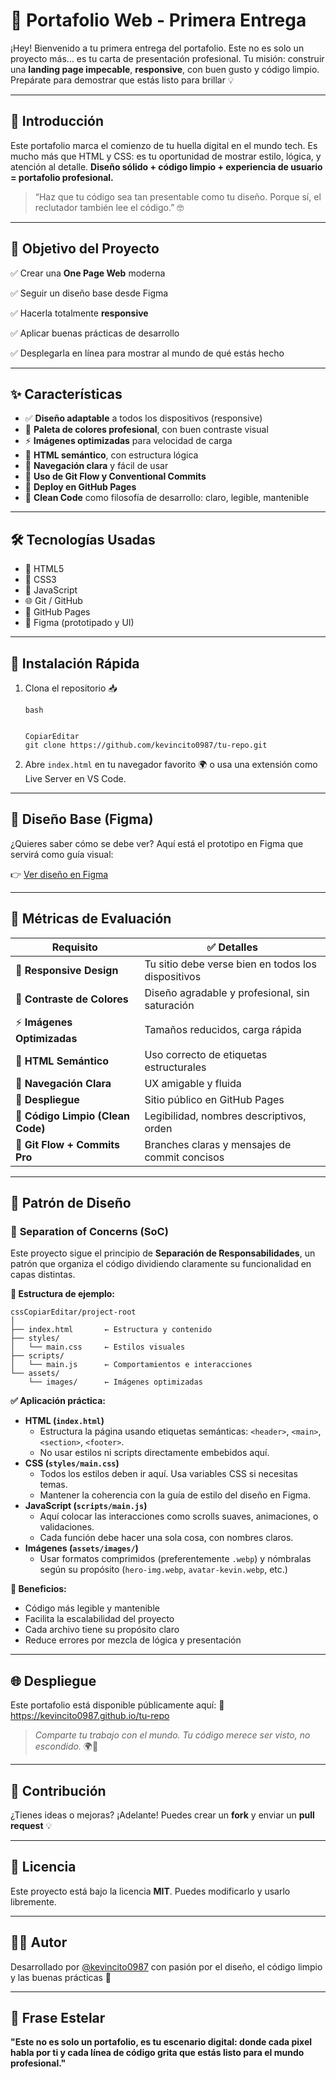 # 🚀 Portafolio Web - Primera Entrega

¡Hey! Bienvenido a tu primera entrega del portafolio.
 Este no es solo un proyecto más… es tu carta de presentación profesional.
 Tu misión: construir una **landing page impecable**, **responsive**, con buen gusto y código limpio.
 Prepárate para demostrar que estás listo para brillar 💡

------

## 📘 Introducción

Este portafolio marca el comienzo de tu huella digital en el mundo tech.
 Es mucho más que HTML y CSS: es tu oportunidad de mostrar estilo, lógica, y atención al detalle.
 **Diseño sólido + código limpio + experiencia de usuario = portafolio profesional.**

> “Haz que tu código sea tan presentable como tu diseño. Porque sí, el reclutador también lee el código.” 🤓

------

## 🎯 Objetivo del Proyecto

✅ Crear una **One Page Web** moderna

 ✅ Seguir un diseño base desde Figma

 ✅ Hacerla totalmente **responsive**

 ✅ Aplicar buenas prácticas de desarrollo
 
 ✅ Desplegarla en línea para mostrar al mundo de qué estás hecho

------

## ✨ Características

- ✅ **Diseño adaptable** a todos los dispositivos (responsive)
- 🎨 **Paleta de colores profesional**, con buen contraste visual
- ⚡ **Imágenes optimizadas** para velocidad de carga
- 🧱 **HTML semántico**, con estructura lógica
- 🧭 **Navegación clara** y fácil de usar
- 📂 **Uso de Git Flow y Conventional Commits**
- 🚀 **Deploy en GitHub Pages**
- 🧼 **Clean Code** como filosofía de desarrollo: claro, legible, mantenible

------

## 🛠️ Tecnologías Usadas

- 🔵 HTML5
- 🎨 CSS3
- 💛 JavaScript
- 🌐 Git / GitHub
- 🚀 GitHub Pages
- 🎨 Figma (prototipado y UI)

------

## 🧩 Instalación Rápida

1. Clona el repositorio 📥

   ```
   bash
   
   
   CopiarEditar
   git clone https://github.com/kevincito0987/tu-repo.git
   ```

2. Abre `index.html` en tu navegador favorito 🌍
    o usa una extensión como Live Server en VS Code.

------

## 🎨 Diseño Base (Figma)

¿Quieres saber cómo se debe ver?
 Aquí está el prototipo en Figma que servirá como guía visual:

👉 [Ver diseño en Figma](https://www.figma.com/design/VudHmFzZssjyP1UWVp5PoV/Portfolio---NextJS-14---Blog-|-Richard-Vinueza-GitHub--Community-?node-id=179-149)

------

## 📏 Métricas de Evaluación

| Requisito                        | ✅ Detalles                                         |
| -------------------------------- | -------------------------------------------------- |
| 📱 **Responsive Design**          | Tu sitio debe verse bien en todos los dispositivos |
| 🎨 **Contraste de Colores**       | Diseño agradable y profesional, sin saturación     |
| ⚡ **Imágenes Optimizadas**       | Tamaños reducidos, carga rápida                    |
| 🧠 **HTML Semántico**             | Uso correcto de etiquetas estructurales            |
| 🧭 **Navegación Clara**           | UX amigable y fluida                               |
| 🚀 **Despliegue**                 | Sitio público en GitHub Pages                      |
| 🧼 **Código Limpio (Clean Code)** | Legibilidad, nombres descriptivos, orden           |
| 🔀 **Git Flow + Commits Pro**     | Branches claras y mensajes de commit concisos      |

------

## 🧠 Patrón de Diseño

### 🎯 **Separation of Concerns (SoC)**

Este proyecto sigue el principio de **Separación de Responsabilidades**, un patrón que organiza el código dividiendo claramente su funcionalidad en capas distintas.

**🧱 Estructura de ejemplo:**

```
cssCopiarEditar/project-root
│
├── index.html       ← Estructura y contenido
├── styles/
│   └── main.css     ← Estilos visuales
├── scripts/
│   └── main.js      ← Comportamientos e interacciones
└── assets/
    └── images/      ← Imágenes optimizadas
```

**✅ Aplicación práctica:**

- **HTML (`index.html`)**
  - Estructura la página usando etiquetas semánticas: `<header>`, `<main>`, `<section>`, `<footer>`.
  - No usar estilos ni scripts directamente embebidos aquí.
- **CSS (`styles/main.css`)**
  - Todos los estilos deben ir aquí. Usa variables CSS si necesitas temas.
  - Mantener la coherencia con la guía de estilo del diseño en Figma.
- **JavaScript (`scripts/main.js`)**
  - Aquí colocar las interacciones como scrolls suaves, animaciones, o validaciones.
  - Cada función debe hacer una sola cosa, con nombres claros.
- **Imágenes (`assets/images/`)**
  - Usar formatos comprimidos (preferentemente `.webp`) y nómbralas según su propósito (`hero-img.webp`, `avatar-kevin.webp`, etc.)

**🎯 Beneficios:**

- Código más legible y mantenible
- Facilita la escalabilidad del proyecto
- Cada archivo tiene su propósito claro
- Reduce errores por mezcla de lógica y presentación

------

## 🌐 Despliegue

Este portafolio está disponible públicamente aquí:
 🔗 https://kevincito0987.github.io/tu-repo

> *Comparte tu trabajo con el mundo. Tu código merece ser visto, no escondido.* 🌍🚀

------

## 🤝 Contribución

¿Tienes ideas o mejoras? ¡Adelante!
 Puedes crear un **fork** y enviar un **pull request** 💡

------

## 📄 Licencia

Este proyecto está bajo la licencia **MIT**. Puedes modificarlo y usarlo libremente.

------

## 👨‍💻 Autor

Desarrollado por [@kevincito0987](https://github.com/kevincito0987) con pasión por el diseño, el código limpio y las buenas prácticas 🚀

------

## 🌟 Frase Estelar

**"Este no es solo un portafolio, es tu escenario digital: donde cada pixel habla por ti y cada línea de código grita que estás listo para el mundo profesional."**